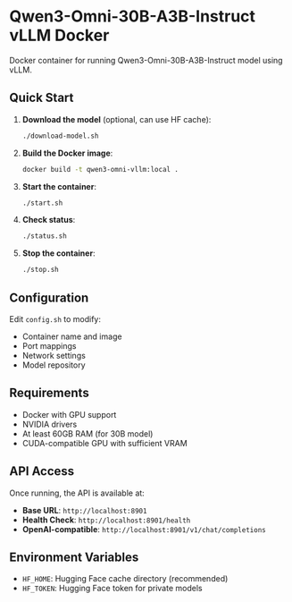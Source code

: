 # Qwen3-Omni-30B-A3B-Instruct vLLM Docker

Docker container for running Qwen3-Omni-30B-A3B-Instruct model using vLLM.

## Quick Start

1. **Download the model** (optional, can use HF cache):
   ```bash
   ./download-model.sh
   ```

2. **Build the Docker image**:
   ```bash
   docker build -t qwen3-omni-vllm:local .
   ```

3. **Start the container**:
   ```bash
   ./start.sh
   ```

4. **Check status**:
   ```bash
   ./status.sh
   ```

5. **Stop the container**:
   ```bash
   ./stop.sh
   ```

## Configuration

Edit `config.sh` to modify:
- Container name and image
- Port mappings
- Network settings
- Model repository

## Requirements

- Docker with GPU support
- NVIDIA drivers
- At least 60GB RAM (for 30B model)
- CUDA-compatible GPU with sufficient VRAM

## API Access

Once running, the API is available at:
- **Base URL**: `http://localhost:8901`
- **Health Check**: `http://localhost:8901/health`
- **OpenAI-compatible**: `http://localhost:8901/v1/chat/completions`

## Environment Variables

- `HF_HOME`: Hugging Face cache directory (recommended)
- `HF_TOKEN`: Hugging Face token for private models